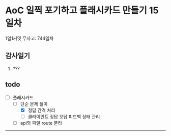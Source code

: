 # AoC 일찍 포기하고 플래시카드 만들기 15일차

1일1커밋 무사고: 744일차

## 감사일기

1. ???

## todo

- [ ] 플래시카드
  - [ ] 단순 문제 풀이
    - [x] 정답 간격 처리
    - [ ] 클라이언트 정답 오답 피드백 상태 관리
  - [ ] api와 파일 route 분리

---

